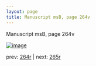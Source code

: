 ```yaml
---
layout: page
title: Manuscript msB, page 264v
---
```


Manuscript msB, page 264v

[![image](http://www.homermultitext.org/iipsrv?OBJ=IIP,1.0&FIF=/project/homer/pyramidal/deepzoom/hmt/vbbifolio/pending/vb_264v_265r.tif&WID=100&CVT=JPEG)](http://www.homermultitext.org/ict2/?urn=urn:cite2:hmt:vbbifolio.pending:vb_264v_265r)

prev:  [264r](../264r) | next:  [265r](../265r)

